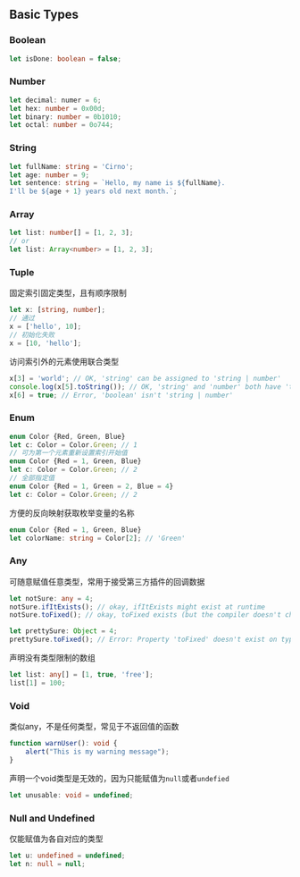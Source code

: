 ## Basic Types

### Boolean

```typescript
let isDone: boolean = false;
```

### Number

```typescript
let decimal: numer = 6;
let hex: number = 0x00d;
let binary: number = 0b1010;
let octal: number = 0o744;
```

### String

```typescript
let fullName: string = 'Cirno';
let age: number = 9;
let sentence: string = `Hello, my name is ${fullName}.
I'll be ${age + 1} years old next month.`;
```

### Array

```typescript
let list: number[] = [1, 2, 3];
// or
let list: Array<number> = [1, 2, 3];
```

### Tuple

固定索引固定类型，且有顺序限制

```typescript
let x: [string, number];
// 通过
x = ['hello', 10];
// 初始化失败
x = [10, 'hello'];
```

访问索引外的元素使用联合类型

```typescript
x[3] = 'world'; // OK, 'string' can be assigned to 'string | number'
console.log(x[5].toString()); // OK, 'string' and 'number' both have 'toString'
x[6] = true; // Error, 'boolean' isn't 'string | number'
```

### Enum

```typescript
enum Color {Red, Green, Blue}
let c: Color = Color.Green; // 1
// 可为第一个元素重新设置索引开始值
enum Color {Red = 1, Green, Blue}
let c: Color = Color.Green; // 2
// 全部指定值
enum Color {Red = 1, Green = 2, Blue = 4}
let c: Color = Color.Green; // 2
```

方便的反向映射获取枚举变量的名称

```typescript
enum Color {Red = 1, Green, Blue}
let colorName: string = Color[2]; // 'Green'
```
### Any

可随意赋值任意类型，常用于接受第三方插件的回调数据

```typescript
let notSure: any = 4;
notSure.ifItExists(); // okay, ifItExists might exist at runtime
notSure.toFixed(); // okay, toFixed exists (but the compiler doesn't check)

let prettySure: Object = 4;
prettySure.toFixed(); // Error: Property 'toFixed' doesn't exist on type 'Object'.
```

声明没有类型限制的数组

```typescript
let list: any[] = [1, true, 'free'];
list[1] = 100;
```

### Void

类似any，不是任何类型，常见于不返回值的函数

```typescript
function warnUser(): void {
    alert("This is my warning message");
}
```

声明一个void类型是无效的，因为只能赋值为`null`或者`undefied`

```typescript
let unusable: void = undefined;
```

### Null and Undefined

仅能赋值为各自对应的类型

```typescript
let u: undefined = undefined;
let n: null = null;
```

